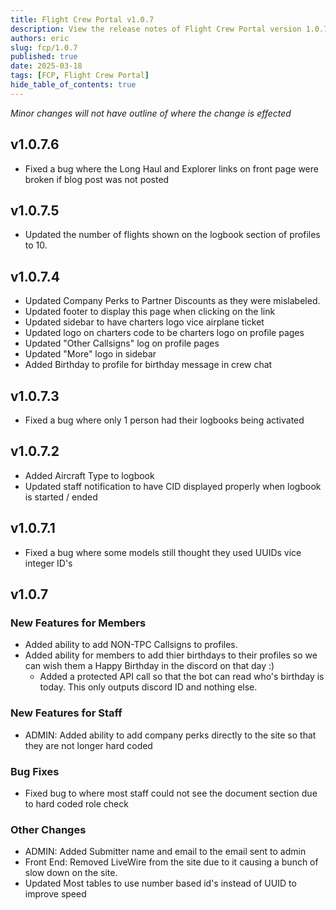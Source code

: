 ```yaml
---
title: Flight Crew Portal v1.0.7
description: View the release notes of Flight Crew Portal version 1.0.7
authors: eric
slug: fcp/1.0.7
published: true 
date: 2025-03-18
tags: [FCP, Flight Crew Portal]
hide_table_of_contents: true
---
```


*Minor changes will not have outline of where the change is effected*
## v1.0.7.6
<!-- truncate -->

- Fixed a bug where the Long Haul and Explorer links on front page were broken if blog post was not posted

## v1.0.7.5

- Updated the number of flights shown on the logbook section of profiles to 10.

## v1.0.7.4

- Updated Company Perks to Partner Discounts as they were mislabeled.
- Updated footer to display this page when clicking on the link
- Updated sidebar to have charters logo vice airplane ticket
- Updated logo on charters code to be charters logo on profile pages
- Updated "Other Callsigns" log on profile pages
- Updated "More" logo in sidebar
- Added Birthday to profile for birthday message in crew chat

## v1.0.7.3

- Fixed a bug where only 1 person had their logbooks being activated

## v1.0.7.2

- Added Aircraft Type to logbook
- Updated staff notification to have CID displayed properly when logbook is started / ended

## v1.0.7.1

- Fixed a bug where some models still thought they used UUIDs vice integer ID's

## v1.0.7


### **New Features for Members**
- Added ability to add NON-TPC Callsigns to profiles.
- Added ability for members to add thier birthdays to their profiles so we can wish them a Happy Birthday in the discord on that day :)
  - Added a protected API call so that the bot can read who's birthday is today. This only outputs discord ID and nothing else.

### **New Features for Staff**

- ADMIN: Added ability to add company perks directly to the site so that they are not longer hard coded

### **Bug Fixes**

- Fixed bug to where most staff could not see the document section due to hard coded role check

### **Other Changes**

- ADMIN: Added Submitter name and email to the email sent to admin
- Front End: Removed LiveWire from the site due to it causing a bunch of slow down on the site.
- Updated Most tables to use number based id's instead of UUID to improve speed